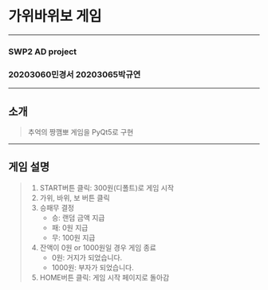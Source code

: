 # 가위바위보 게임
----------------
### SWP2 AD project
### 20203060민경서 20203065박규연
---------------
## 소개
> 추억의 짱깸뽀 게임을 PyQt5로 구현
---------------
## 게임 설명
> 1. START버튼 클릭: 300원(디폴트)로 게임 시작
> 2. 가위, 바위, 보 버튼 클릭
> 3. 승패무 결정
>    * 승: 랜덤 금액 지급
>    * 패: 0원 지급
>    * 무: 100원 지급
> 4. 잔액이 0원 or 1000원일 경우 게임 종료
>    * 0원: 거지가 되었습니다.
>    * 1000원: 부자가 되었습니다.
> 5. HOME버튼 클릭: 게임 시작 페이지로 돌아감

